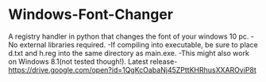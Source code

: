# Windows-Font-Changer
A registry handler in python that changes the font of your windows 10 pc.
-No external libraries required.
-If compiling into executable, be sure to place d.txt and h.reg into the same directory as main.exe.
-This might also work on Windows 8.1(not tested though!).
Latest release-https://drive.google.com/open?id=1QgKcOabaNj45ZPttKHRhusXXAROviP8t
